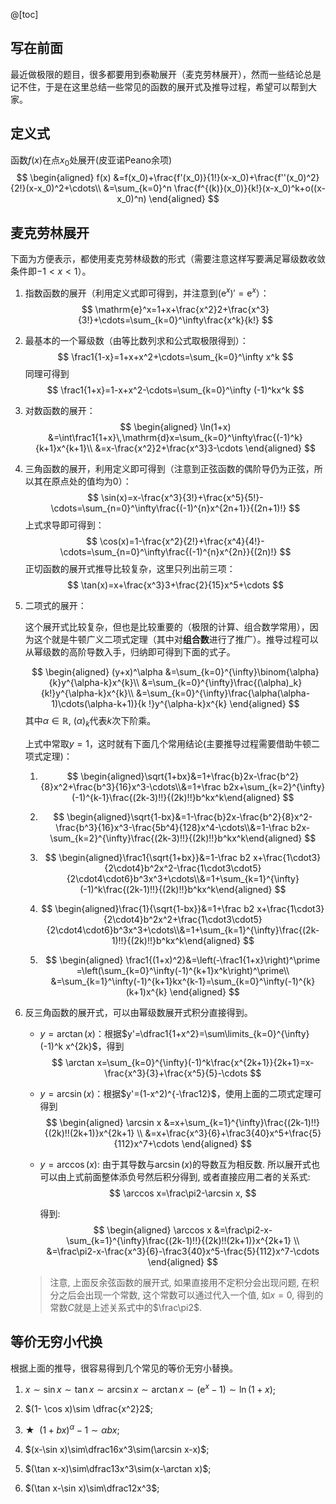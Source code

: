 @[toc]

## 写在前面

最近做极限的题目，很多都要用到泰勒展开（麦克劳林展开），然而一些结论总是记不住，于是在这里总结一些常见的函数的展开式及推导过程，希望可以帮到大家。



## 定义式

函数$f(x)$在点$x_0$处展开(皮亚诺Peano余项)
$$
\begin{aligned}
f(x)
&=f(x_0)+\frac{f'(x_0)}{1!}(x-x_0)+\frac{f''(x_0)^2}{2!}(x-x_0)^2+\cdots\\
&=\sum_{k=0}^n \frac{f^{(k)}(x_0)}{k!}(x-x_0)^k+o((x-x_0)^n)
\end{aligned}
$$

## 麦克劳林展开

下面为方便表示，都使用麦克劳林级数的形式（需要注意这样写要满足幂级数收敛条件即$-1<x< 1$）。

1. 指数函数的展开（利用定义式即可得到，并注意到$(\mathrm{e}^x)'=\mathrm{e}^x$）：
    $$
    \mathrm{e}^x=1+x+\frac{x^2}2+\frac{x^3}{3!}+\cdots=\sum_{k=0}^\infty\frac{x^k}{k!}
    $$
    
2. 最基本的一个幂级数（由等比数列求和公式取极限得到）：
    $$
    \frac1{1-x}=1+x+x^2+\cdots=\sum_{k=0}^\infty x^k
    $$
    同理可得到
    $$
    \frac1{1+x}=1-x+x^2-\cdots=\sum_{k=0}^\infty (-1)^kx^k
    $$
    
3. 对数函数的展开：
    $$
    \begin{aligned}
    \ln(1+x)
    &=\int\frac1{1+x}\,\mathrm{d}x=\sum_{k=0}^\infty\frac{(-1)^k}{k+1}x^{k+1}\\
    &=x-\frac{x^2}2+\frac{x^3}3-\cdots
    \end{aligned}
    $$
    
4. 三角函数的展开，利用定义即可得到（注意到正弦函数的偶阶导仍为正弦，所以其在原点处的值均为$0$）：
    $$
    \sin(x)=x-\frac{x^3}{3!}+\frac{x^5}{5!}-\cdots=\sum_{n=0}^\infty\frac{(-1)^{n}x^{2n+1}}{(2n+1)!}
    $$
    上式求导即可得到：
    $$
    \cos(x)=1-\frac{x^2}{2!}+\frac{x^4}{4!}-\cdots=\sum_{n=0}^\infty\frac{(-1)^{n}x^{2n}}{(2n)!}
    $$
    正切函数的展开式推导比较复杂，这里只列出前三项：
    $$
    \tan(x)=x+\frac{x^3}3+\frac{2}{15}x^5+\cdots
    $$
    
5. 二项式的展开：

    这个展开式比较复杂，但也是比较重要的（极限的计算、组合数学常用），因为这个就是牛顿广义二项式定理（其中对**组合数**进行了推广）。推导过程可以从幂级数的高阶导数入手，归纳即可得到下面的式子。

    $$
    \begin{aligned}
    (y+x)^\alpha
    &=\sum_{k=0}^{\infty}\binom{\alpha}{k}y^{\alpha-k}x^{k}\\
    &=\sum_{k=0}^{\infty}\frac{(\alpha)_k}{k!}y^{\alpha-k}x^{k}\\
    &=\sum_{k=0}^{\infty}\frac{\alpha(\alpha-1)\cdots(\alpha-k+1)}{k !}y^{\alpha-k}x^{k}
    \end{aligned}
    $$
    其中$\alpha\in\mathbb{R}$, $(\alpha)_k$代表$k$次下阶乘。
    
    上式中常取$y=1$，这时就有下面几个常用结论(主要推导过程需要借助牛顿二项式定理)：
    
    1. $$
        \begin{aligned}\sqrt{1+bx}&=1+\frac{b}2x-\frac{b^2}{8}x^2+\frac{b^3}{16}x^3-\cdots\\&=1+\frac b2x+\sum_{k=2}^{\infty}(-1)^{k-1}\frac{(2k-3)!!}{(2k)!!}b^kx^k\end{aligned}
        $$
    
    2. $$
       \begin{aligned}\sqrt{1-bx}&=1-\frac{b}2x-\frac{b^2}{8}x^2-\frac{b^3}{16}x^3-\frac{5b^4}{128}x^4-\cdots\\&=1-\frac b2x-\sum_{k=2}^{\infty}\frac{(2k-3)!!}{(2k)!!}b^kx^k\end{aligned}
       $$
    
    3. $$
        \begin{aligned}\frac1{\sqrt{1+bx}}&=1-\frac b2 x+\frac{1\cdot3}{2\cdot4}b^2x^2-\frac{1\cdot3\cdot5}{2\cdot4\cdot6}b^3x^3+\cdots\\&=1+\sum_{k=1}^{\infty}(-1)^k\frac{(2k-1)!!}{(2k)!!}b^kx^k\end{aligned}
        $$
    
    4. $$
        \begin{aligned}\frac{1}{\sqrt{1-bx}}&=1+\frac b2 x+\frac{1\cdot3}{2\cdot4}b^2x^2+\frac{1\cdot3\cdot5}{2\cdot4\cdot6}b^3x^3+\cdots\\&=1+\sum_{k=1}^{\infty}\frac{(2k-1)!!}{(2k)!!}b^kx^k\end{aligned}
        $$
    
     5. $$
		\begin{aligned}
				\frac1{(1+x)^2}&=\left(-\frac1{1+x}\right)^\prime
			=\left(\sum_{k=0}^\infty(-1)^{k+1}x^k\right)^\prime\\
			&=\sum_{k=1}^\infty(-1)^{k+1}kx^{k-1}=\sum_{k=0}^\infty(-1)^{k}(k+1)x^{k}
			\end{aligned}
		$$
	
6. 反三角函数的展开式，可以由幂级数展开式积分直接得到。

    - $y=\arctan(x)$：根据$y'=\dfrac1{1+x^2}=\sum\limits_{k=0}^{\infty}(-1)^k x^{2k}$，得到
        $$
        \arctan x=\sum_{k=0}^{\infty}(-1)^k\frac{x^{2k+1}}{2k+1}=x-\frac{x^3}{3}+\frac{x^5}{5}-\cdots
        $$

    - $y=\arcsin(x)$：根据$y'=(1-x^2)^{-\frac12}$，使用上面的二项式定理可得到
        $$
        \begin{aligned}
        \arcsin x
        &=x+\sum_{k=1}^{\infty}\frac{(2k-1)!!}{(2k)!!(2k+1)}x^{2k+1} \\
        &=x+\frac{x^3}{6}+\frac3{40}x^5+\frac{5}{112}x^7+\cdots
        \end{aligned}
        $$
      
     - $y=\arccos(x)$: 由于其导数与$\arcsin(x)$的导数互为相反数. 所以展开式也可以由上式前面整体添负号然后积分得到,  或者直接应用二者的关系式:
       $$
       \arccos x=\frac\pi2-\arcsin x,
       $$
       
       得到:
       $$
       \begin{aligned}
       \arccos x
       &=\frac\pi2-x-\sum_{k=1}^{\infty}\frac{(2k-1)!!}{(2k)!!(2k+1)}x^{2k+1} \\
       &=\frac\pi2-x-\frac{x^3}{6}-\frac3{40}x^5-\frac{5}{112}x^7-\cdots
       \end{aligned}
       $$
       
    
    >   注意, 上面反余弦函数的展开式, 如果直接用不定积分会出现问题, 在积分之后会出现一个常数, 这个常数可以通过代入一个值, 如$x=0$, 得到的常数$C$就是上述关系式中的$\frac\pi2$. 

## 等价无穷小代换

根据上面的推导，很容易得到几个常见的等价无穷小替换。

1. $x\sim \sin x\sim \tan x\sim \arcsin x \sim \arctan x\sim (\mathrm{e}^x-1)\sim\ln(1+x)$;

2. $(1- \cos x)\sim \dfrac{x^2}2$;

3. $\bigstar\ \ (1+bx)^{\alpha}-1\sim \alpha bx$;

4. $(x-\sin x)\sim\dfrac16x^3\sim(\arcsin x-x)$;

5. $(\tan x-x)\sim\dfrac13x^3\sim(x-\arctan x)$;

6. $(\tan x-\sin x)\sim\dfrac12x^3$;

    
